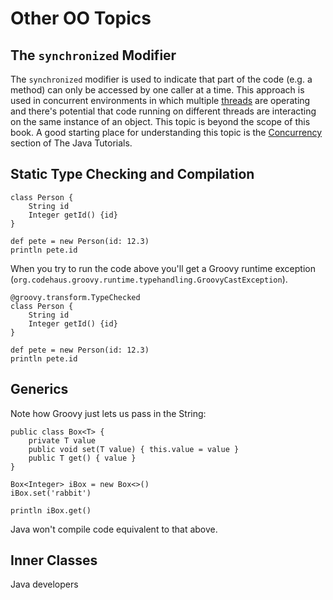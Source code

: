 # Other OO Topics

## The `synchronized` Modifier

The `synchronized` modifier is used to indicate that part of the code (e.g. a method) can only be accessed by one caller at a time. This approach is used in concurrent environments in which multiple [threads](https://en.wikipedia.org/wiki/Thread_%28computing%29) are operating and there's potential that code running on different threads are interacting on the same instance of an object. This topic is beyond the scope of this book. A good starting place for understanding this topic is the [Concurrency](http://docs.oracle.com/javase/tutorial/essential/concurrency/index.html) section of The Java Tutorials.

## Static Type Checking and Compilation

	class Person {
	    String id
	    Integer getId() {id}
	}
	
	def pete = new Person(id: 12.3)
	println pete.id

When you try to run the code above you'll get a Groovy runtime exception (`org.codehaus.groovy.runtime.typehandling.GroovyCastException`). 
	
	@groovy.transform.TypeChecked
	class Person {
	    String id
	    Integer getId() {id}
	}
	
	def pete = new Person(id: 12.3)
	println pete.id

## Generics



Note how Groovy just lets us pass in the String:

	public class Box<T> {
	    private T value
	    public void set(T value) { this.value = value }
	    public T get() { value }
	}
	
	Box<Integer> iBox = new Box<>()
	iBox.set('rabbit')
	
	println iBox.get()

Java won't compile code equivalent to that above.

## Inner Classes
Java developers 